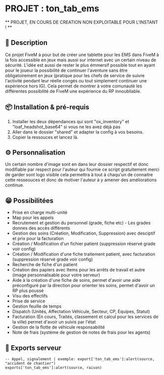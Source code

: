 # PROJET : ton_tab_ems

** PROJET, EN COURS DE CREATION NON EXPLOITABLE POUR L'INSTANT ! **

## 📜 Description

Ce projet FiveM à pour but de créer une tablette pour les EMS dans FiveM à la fois accessible en jeux mais aussi sur internet avec un certain niveau de sécurité.
L'idée est aussi de rester le plus émmersif possible tout en ayant pour le joueur la possibilité de continuer l'aventure sans être obligatoirement en jeux (pratique pour les chefs de service de suivre l'activité pendant leur réelle congés ou tout simplement continuer une expérience hors IG).
Cela permet de montrer à votre comunauté les différentes possibilité de FiveM une expérience du RP innoubliable.

## 📦 Installation & pré-requis

1. Installer les deux dépendances qui sont "ox_inventory" et "loaf_headshot_base64" si vous ne les avez déjà pas
2. Aller dans le dossier "shared" et adapter la config à vos besoins.
3. Copier la ressouces et lancez là.

## ⚙️ Personnalisation

Un certain nombre d'image sont en dans leur dossier respectif et donc modifiable par respect pour l'auteur qui fournie ce script gratuitement merci de garder sont logo visible cela permettra à tout à chaqu'un de connaitre cette resseouces et donc de motiver l'auteur à y amener des améliorations continue.

## 😁 Possibilitées

- Prise en charge multi-unité
- Map pour les appels
- Recrutement et gestion du personnel (grade, fiche etc) - Les grades donnes des accès différents
- Gestion des soins (Création, Modification, Suppression) avec desciptif et prix pour la facturation
- Création / Modification d'un fichier patient (suppression réservé grade voir config)
- Création / Modification d'une fiche traitement patient, avec facturation (suppression réservé grade voir config)
- Recherche de fiche d'un patient
- Création des papiers avec Items pour les arrêts de travail et autre (image personnalisable pour votre serveur)
- Aide à la création d'une fiche de soins, permet d'avoir une aide préconfiguré par la direction pour orienter les soins, permet d'avoir un RP plus poussé
- Visu des effectifs
- Prise de service
- Gestion feuille de temps
- Dispatch (Unités, Affectation Véhicule, Secteur, CP, Equipes, Statut)
- Facturation (En cours, Traités, classement et calcul pour les services de la ville) permet d'avoir un suivis par l'état
- Gestion de la flotte de véhicule responsabilité
- Note de frais (système de gestion de notes de frais pour les agents)

## 🛜 Exports serveur

```
-- Appel, signalement | exemple: export['ton_tab_ems']:alert(source, "accident de chantier")  
exports['ton_tab_ems']:alert(source, raison)
```